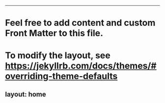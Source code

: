 ---
# Feel free to add content and custom Front Matter to this file.
# To modify the layout, see https://jekyllrb.com/docs/themes/#overriding-theme-defaults

layout: home
--